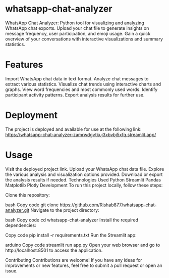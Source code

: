 # whatsapp-chat-analyzer
WhatsApp Chat Analyzer: Python tool for visualizing and analyzing WhatsApp chat exports. Upload your chat file to generate insights on message frequency, user participation, and emoji usage. Gain a quick overview of your conversations with interactive visualizations and summary statistics.

 # Features
Import WhatsApp chat data in text format.
Analyze chat messages to extract various statistics.
Visualize chat trends using interactive charts and graphs.
View word frequencies and most commonly used words.
Identify participant activity patterns.
Export analysis results for further use.
# Deployment
The project is deployed and available for use at the following link: https://whatsapp-chat-analyzer-zamrwdgvtkuj3xbvbj5xfq.streamlit.app/

# Usage
Visit the deployed project link.
Upload your WhatsApp chat data file.
Explore the various analysis and visualization options provided.
Download or export the analysis results if needed.
Technologies Used
Python
Streamlit
Pandas
Matplotlib
Plotly
Development
To run this project locally, follow these steps:

Clone this repository:

bash
Copy code
git clone https://github.com/Rishab877/whatsapp-chat-analyzer.git
Navigate to the project directory:

bash
Copy code
cd whatsapp-chat-analyzer
Install the required dependencies:

Copy code
pip install -r requirements.txt
Run the Streamlit app:

arduino
Copy code
streamlit run app.py
Open your web browser and go to http://localhost:8501 to access the application.

Contributing
Contributions are welcome! If you have any ideas for improvements or new features, feel free to submit a pull request or open an issue.
